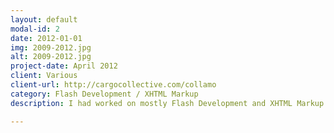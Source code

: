 ```yaml
---
layout: default
modal-id: 2
date: 2012-01-01
img: 2009-2012.jpg
alt: 2009-2012.jpg
project-date: April 2012
client: Various
client-url: http://cargocollective.com/collamo
category: Flash Development / XHTML Markup
description: I had worked on mostly Flash Development and XHTML Markup from 2009 to 2012.<br>This is the link for my <a href="http://cargocollective.com/collamo">old portfolio</a>.

---
```

